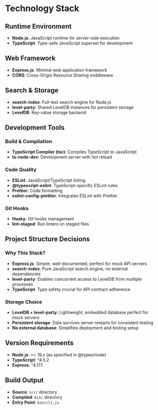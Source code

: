 # Technology Stack

## Runtime Environment
- **Node.js**: JavaScript runtime for server-side execution
- **TypeScript**: Type-safe JavaScript superset for development

## Web Framework
- **Express.js**: Minimal web application framework
- **CORS**: Cross-Origin Resource Sharing middleware

## Search & Storage
- **search-index**: Full-text search engine for Node.js
- **level-party**: Shared LevelDB instances for persistent storage
- **LevelDB**: Key-value storage backend

## Development Tools

### Build & Compilation
- **TypeScript Compiler (tsc)**: Compiles TypeScript to JavaScript
- **ts-node-dev**: Development server with hot reload

### Code Quality
- **ESLint**: JavaScript/TypeScript linting
- **@typescript-eslint**: TypeScript-specific ESLint rules
- **Prettier**: Code formatting
- **eslint-config-prettier**: Integrates ESLint with Prettier

### Git Hooks
- **Husky**: Git hooks management
- **lint-staged**: Run linters on staged files

## Project Structure Decisions

### Why This Stack?
- **Express.js**: Simple, well-documented, perfect for mock API servers
- **search-index**: Pure JavaScript search engine, no external dependencies
- **level-party**: Enables concurrent access to LevelDB from multiple processes
- **TypeScript**: Type safety crucial for API contract adherence

### Storage Choice
- **LevelDB + level-party**: Lightweight, embedded database perfect for mock servers
- **Persistent storage**: Data survives server restarts for consistent testing
- **No external database**: Simplifies deployment and testing setup

## Version Requirements
- **Node.js**: >= 16.x (as specified in @types/node)
- **TypeScript**: ^4.5.2
- **Express**: ^4.17.1

## Build Output
- **Source**: `src/` directory
- **Compiled**: `bin/` directory
- **Entry Point**: `bin/cli.js`